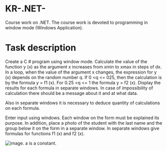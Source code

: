 # KR-.NET-
Course work on .NET. The course work is devoted to programming in window mode (Windows Application). 

# Task description
Create a C # program using window mode. 
Calculate the value of the function y (x) as the argument x increases from xmin to xmax in steps of dx. 
In a loop, when the value of the argument x changes, the expression for y (x) depends on the random number q. 
If 0 <q <= 025, then the calculation is by the formula y = f1 (x). For 0.25 <q <= 1 the formula y = f2 (x). 
Display the results for each formula in separate windows. 
In case of impossibility of calculation there should be a message about it and at what data.

Also in separate windows it is necessary to deduce quantity of calculations on each formula.

Enter input using windows. 
Each window on the form must be explained its purpose. 
In addition, place a photo of the student with the last name and the group below it on the form in a separate window. 
In separate windows give formulas for functions f1 (x) and f2 (x).

![image](https://user-images.githubusercontent.com/106179118/170106820-098a1a45-d93d-456e-adb4-664cca7ab444.png). a is a constant.
